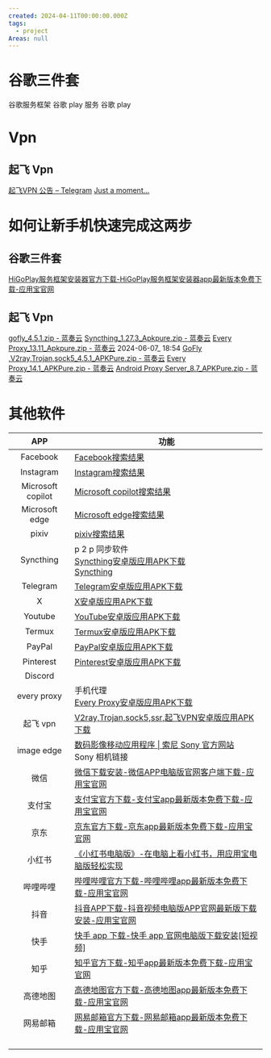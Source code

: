 ```yaml
---
created: 2024-04-11T00:00:00.000Z
tags:
  - project
Areas: null
---
```


# 谷歌三件套

谷歌服务框架
谷歌 play 服务
谷歌 play

# Vpn

## 起飞 Vpn

[起飞VPN 公告 – Telegram](https://t.me/s/shareopenvpn?before=111)
[Just a moment...](https://apkpure.com/cn/gofly-vpn-v2ray-trojan-sock5/com.ambrose.overwall)

# 如何让新手机快速完成这两步

## 谷歌三件套

[HiGoPlay服务框架安装器官方下载-HiGoPlay服务框架安装器app最新版本免费下载-应用宝官网](https://sj.qq.com/appdetail/com.higoplayservice.higoplay)

## 起飞 Vpn

[gofly\_4.5.1.zip - 蓝奏云](https://www.lanzoub.com/iNe7b1rqg2yh)
[Syncthing\_1.27.3\_Apkpure.zip - 蓝奏云](https://www.lanzoub.com/iw2Gx1rqjdif)
[Every Proxy\_13.11\_Apkpure.zip - 蓝奏云](https://www.lanzoub.com/iYCCI1rqj9ad)
2024-06-07_ 18:54
[GoFly ,V2ray,Trojan,sock5\_4.5.1\_APKPure.zip - 蓝奏云](https://www.lanzoub.com/iRFWy216gp4f)
[Every Proxy\_14.1\_APKPure.zip - 蓝奏云](https://www.lanzoub.com/iOVwf216gphi)
[Android Proxy Server\_8.7\_APKPure.zip - 蓝奏云](https://www.lanzoub.com/iWJu2216gpub)
# 其他软件

|        APP        | 功能                                                                                                                                          |
| :---------------: | ------------------------------------------------------------------------------------------------------------------------------------------- |
|     Facebook      | [Facebook搜索结果](https://apkpure.com/cn/search?q=Facebook&t=)                                                                                 |
|     Instagram     | [Instagram搜索结果](https://apkpure.com/cn/search?q=Instagram&t=app)                                                                            |
| Microsoft copilot | [Microsoft copilot搜索结果](https://apkpure.com/cn/search?q=Microsoft+copilot&t=app)                                                            |
|  Microsoft edge   | [Microsoft edge搜索结果](https://apkpure.com/cn/search?q=Microsoft+edge&t=app)                                                                  |
|       pixiv       | [pixiv搜索结果](https://apkpure.com/cn/search?q=pixiv&t=app)                                                                                    |
|     Syncthing     | p 2 p 同步软件  <br>[Syncthing安卓版应用APK下载](https://apkpure.com/cn/syncthing/com.nutomic.syncthingandroid)<br>[Syncthing](https://syncthing.net/) |
|     Telegram      | [Telegram安卓版应用APK下载](https://apkpure.com/cn/telegram/org.telegram.messenger)                                                                |
|         X         | [X安卓版应用APK下载](https://apkpure.com/cn/x/com.twitter.android)                                                                                 |
|      Youtube      | [YouTube安卓版应用APK下载](https://apkpure.com/cn/youtube/com.google.android.youtube)                                                              |
|      Termux       | [Termux安卓版应用APK下载](https://apkpure.com/cn/termux/com.termux)                                                                                |
|      PayPal       | [PayPal安卓版应用APK下载](https://apkpure.com/cn/paypal-send-shop-manage/com.paypal.android.p2pmobile)                                             |
|     Pinterest     | [Pinterest安卓版应用APK下载](https://apkpure.com/cn/pinterest/com.pinterest)                                                                       |
|      Discord      |                                                                                                                                             |
|    every proxy    | 手机代理<br>[Every Proxy安卓版应用APK下载](https://apkpure.com/cn/every-proxy/com.gorillasoftware.everyproxy)                                          |
|      起飞 vpn       | [V2ray,Trojan,sock5,ssr,起飞VPN安卓版应用APK下载](https://apkpure.com/cn/gofly-vpn-v2ray-trojan-sock5/com.ambrose.overwall)                          |
|    image edge     | [数码影像移动应用程序 \| 索尼 Sony 官方网站](https://www.sonystyle.com.cn/minisite/cross/app/sonyapps/imaging.htm)<br>Sony 相机链接                             |
|        微信         | [微信下载安装-微信APP电脑版官网客户端下载-应用宝官网](https://sj.qq.com/appdetail/com.tencent.mm)                                                                  |
|        支付宝        | [支付宝官方下载-支付宝app最新版本免费下载-应用宝官网](https://sj.qq.com/appdetail/com.eg.android.AlipayGphone)                                                     |
|        京东         | [京东官方下载-京东app最新版本免费下载-应用宝官网](https://sj.qq.com/appdetail/com.jingdong.app.mall)                                                             |
|        小红书        | [《小红书电脑版》-在电脑上看小红书，用应用宝电脑版轻松实现](https://sj.qq.com/appdetail/com.xingin.xhs)                                                                 |
|       哔哩哔哩        | [哔哩哔哩官方下载-哔哩哔哩app最新版本免费下载-应用宝官网](https://sj.qq.com/appdetail/tv.danmaku.bili)                                                               |
|        抖音         | [抖音APP下载-抖音视频电脑版APP官网最新版下载安装-应用宝官网](https://sj.qq.com/appdetail/com.ss.android.ugc.aweme)                                                   |
|        快手         | [快手 app 下载-快手 app 官网电脑版下载安装\[短视频\]](https://sj.qq.com/appdetail/com.smile.gifmaker)                                                         |
|        知乎         | [知乎官方下载-知乎app最新版本免费下载-应用宝官网](https://sj.qq.com/appdetail/com.zhihu.android)                                                                 |
|       高德地图        | [高德地图官方下载-高德地图app最新版本免费下载-应用宝官网](https://sj.qq.com/appdetail/com.autonavi.minimap)                                                          |
|       网易邮箱        | [网易邮箱官方下载-网易邮箱app最新版本免费下载-应用宝官网](https://sj.qq.com/appdetail/com.netease.mobimail)                                                          |
|                   |                                                                                                                                             |
|                   |                                                                                                                                             |
|                   |                                                                                                                                             |
|                   |                                                                                                                                             |
